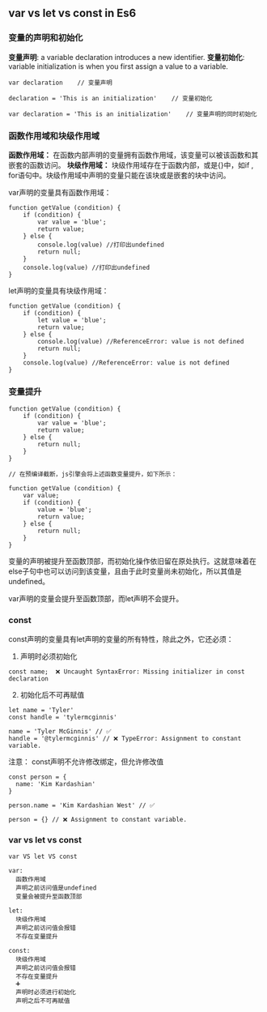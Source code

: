 
## var vs let vs const in Es6

### 变量的声明和初始化

**变量声明**: a variable declaration introduces a new identifier.
**变量初始化**: variable initialization is when you first assign a value to a variable.
```
var declaration    // 变量声明

declaration = 'This is an initialization'    // 变量初始化

var declaration = 'This is an initialization'    // 变量声明的同时初始化
```
### 函数作用域和块级作用域

**函数作用域：** 在函数内部声明的变量拥有函数作用域，该变量可以被该函数和其嵌套的函数访问。
**块级作用域：** 块级作用域存在于函数内部，或是{}中，如if , for语句中。块级作用域中声明的变量只能在该块或是嵌套的块中访问。

var声明的变量具有函数作用域：
```
function getValue (condition) {
    if (condition) {
        var value = 'blue';
        return value;
    } else {
        console.log(value) //打印出undefined
        return null;
    }
    console.log(value) //打印出undefined
}
```
let声明的变量具有块级作用域：
```
function getValue (condition) {
    if (condition) {
        let value = 'blue';
        return value;
    } else {
        console.log(value) //ReferenceError: value is not defined
        return null;
    }
    console.log(value) //ReferenceError: value is not defined
}
```

### 变量提升
```
function getValue (condition) {
    if (condition) {
        var value = 'blue';
        return value;
    } else {
        return null;
    }
}

// 在预编译截断，js引擎会将上述函数变量提升，如下所示：

function getValue (condition) {
    var value;
    if (condition) {
        value = 'blue';
        return value;
    } else {
        return null;
    }
}
```
变量的声明被提升至函数顶部，而初始化操作依旧留在原处执行。这就意味着在else子句中也可以访问到该变量，且由于此时变量尚未初始化，所以其值是undefined。

var声明的变量会提升至函数顶部，而let声明不会提升。

### const

const声明的变量具有let声明的变量的所有特性，除此之外，它还必须：

1. 声明时必须初始化
```
const name;  ❌ Uncaught SyntaxError: Missing initializer in const declaration
```
2. 初始化后不可再赋值
```
let name = 'Tyler'
const handle = 'tylermcginnis'

name = 'Tyler McGinnis' // ✅
handle = '@tylermcginnis' // ❌ TypeError: Assignment to constant variable.
```

注意： const声明不允许修改绑定，但允许修改值
```
const person = {
  name: 'Kim Kardashian'
}

person.name = 'Kim Kardashian West' // ✅

person = {} // ❌ Assignment to constant variable.
```

### var vs let vs const
```
var VS let VS const

var: 
  函数作用域
  声明之前访问值是undefined
  变量会被提升至函数顶部

let: 
  块级作用域
  声明之前访问值会报错
  不存在变量提升

const:
  块级作用域
  声明之前访问值会报错
  不存在变量提升
  ➕
  声明时必须进行初始化
  声明之后不可再赋值
```